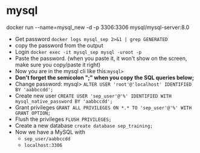 # mysql
docker run --name=mysql_new -d -p 3306:3306 mysql/mysql-server:8.0
* Get password
  `docker logs mysql_sep 2>&1 | grep GENERATED`
* copy the password from the output
* Login `docker exec -it mysql_sep mysql -uroot -p`
* Paste the password. (when you paste it, it won't show on the screen, make sure you copy/paste it right)
* Now you are in the mysql cli like this:`mysql>`
* **Don't forget the semicolon ";" when you copy the SQL queries below;**
* Change password: mysql> `ALTER USER 'root'@'localhost' IDENTIFIED BY 'aabbccdd';`
* Create new user `CREATE USER 'sep_user'@'%' IDENTIFIED WITH mysql_native_password BY 'aabbccdd';`
* Grant privileges `GRANT ALL PRIVILEGES ON *.* TO 'sep_user'@'%' WITH GRANT OPTION;`
* Flush the privileges `FLUSH PRIVILEGES;`
* Create a new database `create database sep_training;`
* Now we have a MySQL with
    - `sep_user/aabbccdd`
    - `localhost:3306`
